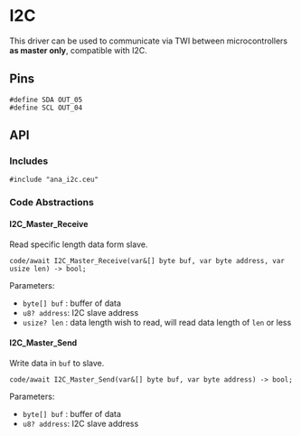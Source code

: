 # I2C 
This driver can be used to communicate via TWI between microcontrollers **as master only**, compatible with I2C.

## Pins

```
#define SDA OUT_05
#define SCL OUT_04
```

## API

### Includes

```ceu
#include "ana_i2c.ceu"
```

### Code Abstractions

#### I2C_Master_Receive

Read specific length data form slave.

```ceu
code/await I2C_Master_Receive(var&[] byte buf, var byte address, var usize len) -> bool;
```
Parameters:

- `byte[] buf` : buffer of data
- `u8? address`: I2C slave address
- `usize? len` : data length wish to read, will read data length of `len` or less

#### I2C_Master_Send

Write data in `buf` to slave.

```ceu
code/await I2C_Master_Send(var&[] byte buf, var byte address) -> bool;
```

Parameters:

- `byte[] buf` : buffer of data
- `u8? address`: I2C slave address
